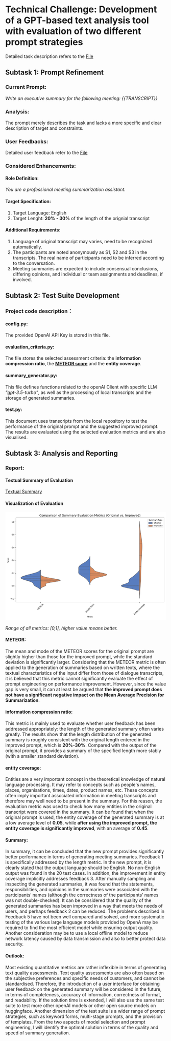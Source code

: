 # Technical Challenge: Development of a GPT-based text analysis tool with evaluation of two different prompt strategies 
Detailed task description refers to the [File](https://github.com/Zmx1122/BliroChallenge/blob/main/Minxi%20Zhang%20-%204%20Hours%20Prompt%20Engineer%20Challenge.pdf)
## Subtask 1: Prompt Refinement
### Current Prompt: 
*Write an executive summary for the following meeting: {{TRANSCRIPT}}*

### Analysis: 
The prompt merely describes the task and lacks a more specific and clear description of target and constraints.

### User Feedbacks:
Detailed user feedback refer to the [File](https://github.com/Zmx1122/BliroChallenge/blob/main/Insights%20from%20User%20Feedback.pdf)

### Considered Enhancements:
#### Role Definition: 
*You are a professional meeting summarization assistant.*

#### Target Specification:
1. Target Language: English
2. Target Lenght: **20% - 30%** of the length of the orignial transcript

#### Additional Requirements:
1. Language of original transcript may varies, need to be recognized automatically.
2. The participants are noted anonymously as S1, S2 and S3 in the transcripts. The real name of participants need to be inferred according to the conversation.
3. Meeting summaries are expected to include consensual conclusions, differing opinions, and individual or team assignments and deadlines, if involved.


## Subtask 2: Test Suite Development
### Project code description：
#### config.py:
The provided OpenAI API Key is stored in this file.
#### evaluation_criteria.py:
The file stores the selected assessment criteria: the **information compression ratio**, the [**METEOR score**](https://medium.com/@abdullahiolaoye4/evaluating-generative-summarization-techniques-075ea7e0785d) and the **entity coverage**.
#### summary_generator.py:
This file defines functions related to the openAI Client with specific LLM *"gpt-3.5-turbo"*, as well as the processing of local transcripts and the storage of generated summaries.
#### test.py:
This document uses transcripts from the local repository to test the performance of the original prompt and the suggested improved prompt. The results are evaluated using the selected evaluation metrics and are also visualised.

## Subtask 3: Analysis and Reporting
### Report:
#### Textual Summary of Evaluation
[Textual Summary](https://github.com/Zmx1122/BliroChallenge/blob/main/evaluation_results.txt)
#### Visualization of Evaluation
![Visualized Evaluation](https://github.com/Zmx1122/BliroChallenge/blob/main/evaluation_comparison.png)

*Range of all metrics: [0,1], higher value means better.*
#### METEOR:
The mean and mode of the METEOR scores for the original prompt are slightly higher than those for the improved prompt, while the standard deviation is significantly larger.  Considering that the METEOR metric is often applied to the generation of summaries based on written texts, where the textual characteristics of the input differ from those of dialogue transcripts, it is believed that this metric cannot significantly evaluate the effect of prompt engineering on performance improvement. However, since the value gap is very small, it can at least be argued that **the improved prompt does not have a significant negative impact on the Mean Average Precision for Summarization**.
#### information compression ratio:
This metric is mainly used to evaluate whether user feedback has been addressed appropriately: the length of the generated summary often varies greatly. The results show that the length distribution of the generated summary is roughly consistent with the original length entered in the improved prompt, which is **20%-30%**. Compared with the output of the original prompt, it provides a summary of the specified length more stably (with a smaller standard deviation).
#### entity coverage:
Entities are a very important concept in the theoretical knowledge of natural language processing. It may refer to concepts such as people's names, places, organisations, times, dates, product names, etc. These concepts often imply important associated information in meeting transcripts and therefore may well need to be present in the summary. For this reason, the evaluation metric was used to check how many entities in the original transcript were covered in the summary. It can be found that when the original prompt is used, the entity coverage of the generated summary is at a low average level of **0.05**, while **after using the improved prompt, the entity coverage is significantly improved**, with an average of **0.45**.

#### Summary:
In summary, it can be concluded that the new prompt provides significantly better performance in terms of generating meeting summaries. Feedback 1 is specifically addressed by the length metric. In the new prompt, it is clearly stated that the output language should be English. No non-English output was found in the 20 test cases. In addition, the improvement in entity coverage implicitly addresses feedback 3. After manually sampling and inspecting the generated summaries, it was found that the statements, responsibilities, and opinions in the summaries were associated with the participants‘ names (although the correctness of the participants’ names was not double-checked). It can be considered that the quality of the generated summaries has been improved in a way that meets the needs of users, and perhaps feedback 2 can be reduced.
The problems described in Feedback 5 have not been well compared and solved, and more systematic testing of the various large language models provided by OpenA may be required to find the most efficient model while ensuring output quality. Another consideration may be to use a local offline model to reduce network latency caused by data transmission and also to better protect data security.

#### Outlook:
Most existing quantitative metrics are rather inflexible in terms of generating text quality assessments. Text quality assessments are also often based on the subjective preferences and specific needs of customers, and cannot be standardised. Therefore, the introduction of a user interface for obtaining user feedback on the generated summary will be considered in the future, in terms of completeness, accuracy of information, correctness of format, and readability.
If the solution time is extended, I will also use the same test suite to test more other openAI models or other open source models on huggingface. Another dimension of the test suite is a wider range of prompt strategies, such as keyword forms, multi-stage prompts, and the provision of templates. From the two aspects of model selection and prompt engineering, I will identify the optimal solution in terms of the quality and speed of summary generation.
